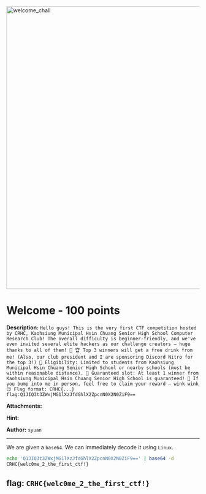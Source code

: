 <img width="578" height="739" alt="welcome_chall" src="https://github.com/user-attachments/assets/0bd88308-09ea-452c-ab02-c31a2ef2d8bb" />

# Welcome - 100 points
**Description:** 
`Hello guys! This is the very first CTF competition hosted by CRHC, Kaohsiung Municipal Hsin Chuang Senior High School Computer Research Club! The overall difficulty is beginner-friendly, and we've even invited several elite hackers as our challenge creators — huge thanks to all of them! 🙏 🏆 Top 3 winners will get a free drink from me! (Also, our club president and I are sponsoring Discord Nitro for the top 3!) 🚨 Eligibility: Limited to students from Kaohsiung Municipal Hsin Chuang Senior High School or nearby schools (must be within reasonable distance). 🍹 Guaranteed slot: At least 1 winner from Kaohsiung Municipal Hsin Chuang Senior High School is guaranteed! 🤝 If you bump into me in person, feel free to claim your reward — wink wink 😏 Flag format: CRHC{...} flag:Q1JIQ3t3ZWxjMG1lXzJfdGhlX2ZpcnN0X2N0ZiF9==`

**Attachments:** 

**Hint:**

**Author:** `syuan`

---
We are given a `base64`. We can immediately decode it using `Linux`.

```bash
echo 'Q1JIQ3t3ZWxjMG1lXzJfdGhlX2ZpcnN0X2N0ZiF9==' | base64 -d
CRHC{welc0me_2_the_first_ctf!}
```

## **flag:** `CRHC{welc0me_2_the_first_ctf!}`
